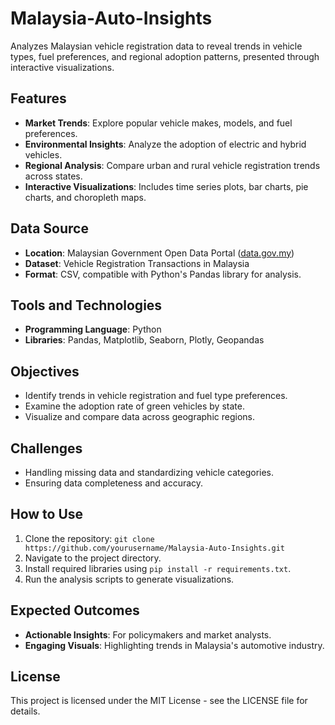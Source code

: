 # Malaysia-Auto-Insights

Analyzes Malaysian vehicle registration data to reveal trends in vehicle types, fuel preferences, and regional adoption patterns, presented through interactive visualizations.

## Features
- **Market Trends**: Explore popular vehicle makes, models, and fuel preferences.
- **Environmental Insights**: Analyze the adoption of electric and hybrid vehicles.
- **Regional Analysis**: Compare urban and rural vehicle registration trends across states.
- **Interactive Visualizations**: Includes time series plots, bar charts, pie charts, and choropleth maps.

## Data Source
- **Location**: Malaysian Government Open Data Portal ([data.gov.my](https://data.gov.my/data-catalogue/registration_transactions_car))
- **Dataset**: Vehicle Registration Transactions in Malaysia
- **Format**: CSV, compatible with Python's Pandas library for analysis.

## Tools and Technologies
- **Programming Language**: Python
- **Libraries**: Pandas, Matplotlib, Seaborn, Plotly, Geopandas

## Objectives
- Identify trends in vehicle registration and fuel type preferences.
- Examine the adoption rate of green vehicles by state.
- Visualize and compare data across geographic regions.

## Challenges
- Handling missing data and standardizing vehicle categories.
- Ensuring data completeness and accuracy.

## How to Use
1. Clone the repository: `git clone https://github.com/yourusername/Malaysia-Auto-Insights.git`
2. Navigate to the project directory.
3. Install required libraries using `pip install -r requirements.txt`.
4. Run the analysis scripts to generate visualizations.

## Expected Outcomes
- **Actionable Insights**: For policymakers and market analysts.
- **Engaging Visuals**: Highlighting trends in Malaysia's automotive industry.

## License
This project is licensed under the MIT License - see the LICENSE file for details.

